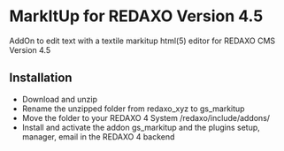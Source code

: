MarkItUp for REDAXO Version 4.5
==========

AddOn to edit text with a textile markitup html(5) editor for REDAXO CMS Version 4.5

Installation
-------
* Download and unzip
* Rename the unzipped folder from redaxo_xyz to gs_markitup
* Move the folder to your REDAXO 4 System /redaxo/include/addons/
* Install and activate the addon gs_markitup and the plugins setup, manager, email in the REDAXO 4 backend
